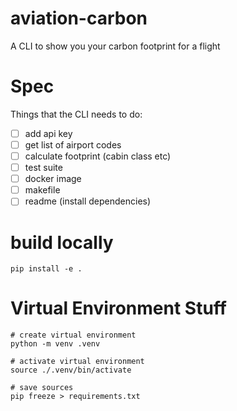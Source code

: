 # aviation-carbon
A CLI to show you your carbon footprint for a flight

# Spec

Things that the CLI needs to do:

- [ ] add api key
- [ ] get list of airport codes
- [ ] calculate footprint (cabin class etc)
- [ ] test suite
- [ ] docker image
- [ ] makefile
- [ ] readme (install dependencies)

# build locally 

```shell
pip install -e .
```

# Virtual Environment Stuff

```shell
# create virtual environment
python -m venv .venv

# activate virtual environment
source ./.venv/bin/activate

# save sources
pip freeze > requirements.txt
```